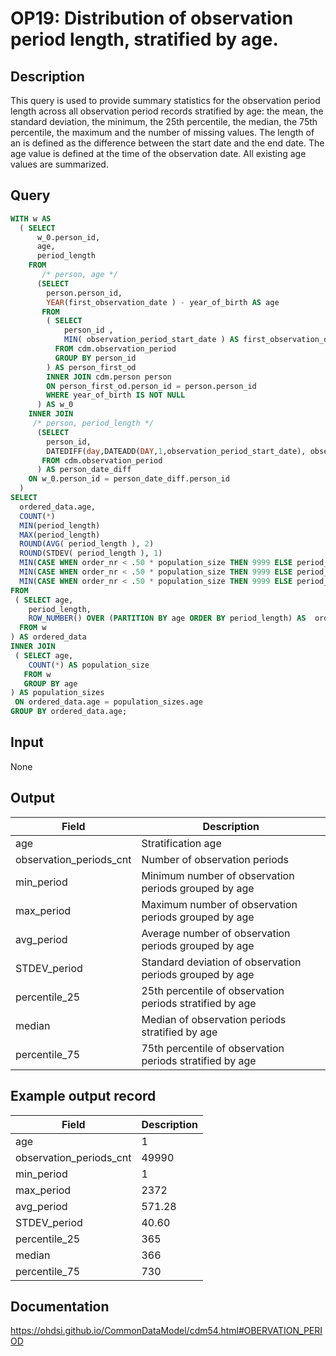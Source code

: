 <!---
Group:observation period
Name:OP19 Distribution of observation period length, stratified by age.
Author: Alberto Labarga
CDM Version: 5.4
-->

# OP19: Distribution of observation period length, stratified by age.

## Description
This query is used to provide summary statistics for the observation period length across all observation period records stratified by age: the mean, the standard deviation, the minimum, the 25th percentile, the median, the 75th percentile, the maximum and the number of missing values.
The length of an is defined as the difference between the start date and the end date.
The age value is defined at the time of the observation date. All existing age values are summarized.

## Query
```sql
WITH w AS
  ( SELECT
      w_0.person_id,
      age,
      period_length
    FROM
       /* person, age */
      (SELECT
        person.person_id,
        YEAR(first_observation_date ) - year_of_birth AS age
       FROM
        ( SELECT
            person_id ,
            MIN( observation_period_start_date ) AS first_observation_date
          FROM cdm.observation_period
          GROUP BY person_id
        ) AS person_first_od
        INNER JOIN cdm.person person
        ON person_first_od.person_id = person.person_id
        WHERE year_of_birth IS NOT NULL
      ) AS w_0
    INNER JOIN  
     /* person, period_length */
      (SELECT
        person_id,
        DATEDIFF(day,DATEADD(DAY,1,observation_period_start_date), observation_period_end_date) AS period_length
       FROM cdm.observation_period
      ) AS person_date_diff  
    ON w_0.person_id = person_date_diff.person_id  
  )
SELECT
  ordered_data.age,
  COUNT(*)                                                                         AS observation_periods_cnt,
  MIN(period_length)                                                               AS min_period,
  MAX(period_length)                                                               AS max_period,
  ROUND(AVG( period_length ), 2)                                                   AS avg_period,
  ROUND(STDEV( period_length ), 1)                                                 AS STDEV_period,
  MIN(CASE WHEN order_nr < .50 * population_size THEN 9999 ELSE period_length END) AS percentile_25,
  MIN(CASE WHEN order_nr < .50 * population_size THEN 9999 ELSE period_length END) AS median,
  MIN(CASE WHEN order_nr < .50 * population_size THEN 9999 ELSE period_length END) AS percentile_75
FROM
 ( SELECT age,
    period_length,
    ROW_NUMBER() OVER (PARTITION BY age ORDER BY period_length) AS  order_nr
  FROM w
) AS ordered_data
INNER JOIN
 ( SELECT age,
    COUNT(*) AS population_size
   FROM w
   GROUP BY age
) AS population_sizes
 ON ordered_data.age = population_sizes.age
GROUP BY ordered_data.age;
```

## Input

None

## Output

| Field |  Description |
| --- | --- |
| age | Stratification age |
| observation_periods_cnt | Number of observation periods |
| min_period | Minimum number of observation periods grouped by age |
| max_period | Maximum number of observation periods grouped by age |
| avg_period | Average number of observation periods grouped by age |
| STDEV_period | Standard deviation of observation periods grouped by age |
| percentile_25 | 25th percentile of observation periods stratified by age |
| median | Median of observation periods stratified by age |
| percentile_75   | 75th percentile of observation periods stratified by age |

## Example output record

|  Field |  Description |
| --- | --- |
| age |  1 |
| observation_periods_cnt |  49990 |
| min_period |  1 |
| max_period |  2372 |
| avg_period |  571.28 |
| STDEV_period |  40.60 |
| percentile_25 |  365 |
| median |  366 |
| percentile_75   |  730 |

## Documentation
https://ohdsi.github.io/CommonDataModel/cdm54.html#OBERVATION_PERIOD
